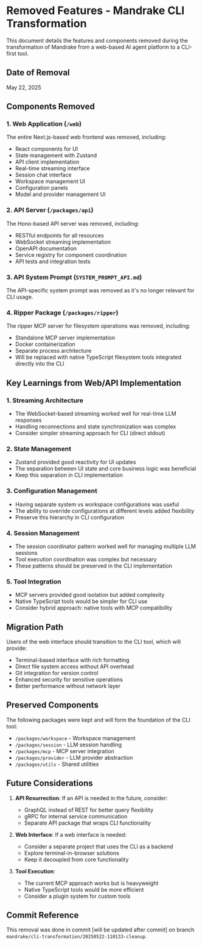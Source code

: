 # Removed Features - Mandrake CLI Transformation

This document details the features and components removed during the transformation of Mandrake from a web-based AI agent platform to a CLI-first tool.

## Date of Removal
May 22, 2025

## Components Removed

### 1. Web Application (`/web`)
The entire Next.js-based web frontend was removed, including:
- React components for UI
- State management with Zustand
- API client implementation
- Real-time streaming interface
- Session chat interface
- Workspace management UI
- Configuration panels
- Model and provider management UI

### 2. API Server (`/packages/api`)
The Hono-based API server was removed, including:
- RESTful endpoints for all resources
- WebSocket streaming implementation
- OpenAPI documentation
- Service registry for component coordination
- API tests and integration tests

### 3. API System Prompt (`SYSTEM_PROMPT_API.md`)
The API-specific system prompt was removed as it's no longer relevant for CLI usage.

### 4. Ripper Package (`/packages/ripper`)
The ripper MCP server for filesystem operations was removed, including:
- Standalone MCP server implementation
- Docker containerization
- Separate process architecture
- Will be replaced with native TypeScript filesystem tools integrated directly into the CLI

## Key Learnings from Web/API Implementation

### 1. Streaming Architecture
- The WebSocket-based streaming worked well for real-time LLM responses
- Handling reconnections and state synchronization was complex
- Consider simpler streaming approach for CLI (direct stdout)

### 2. State Management
- Zustand provided good reactivity for UI updates
- The separation between UI state and core business logic was beneficial
- Keep this separation in CLI implementation

### 3. Configuration Management
- Having separate system vs workspace configurations was useful
- The ability to override configurations at different levels added flexibility
- Preserve this hierarchy in CLI configuration

### 4. Session Management
- The session coordinator pattern worked well for managing multiple LLM sessions
- Tool execution coordination was complex but necessary
- These patterns should be preserved in the CLI implementation

### 5. Tool Integration
- MCP servers provided good isolation but added complexity
- Native TypeScript tools would be simpler for CLI use
- Consider hybrid approach: native tools with MCP compatibility

## Migration Path

Users of the web interface should transition to the CLI tool, which will provide:
- Terminal-based interface with rich formatting
- Direct file system access without API overhead
- Git integration for version control
- Enhanced security for sensitive operations
- Better performance without network layer

## Preserved Components

The following packages were kept and will form the foundation of the CLI tool:
- `/packages/workspace` - Workspace management
- `/packages/session` - LLM session handling
- `/packages/mcp` - MCP server integration
- `/packages/provider` - LLM provider abstraction
- `/packages/utils` - Shared utilities


## Future Considerations

1. **API Resurrection**: If an API is needed in the future, consider:
   - GraphQL instead of REST for better query flexibility
   - gRPC for internal service communication
   - Separate API package that wraps CLI functionality

2. **Web Interface**: If a web interface is needed:
   - Consider a separate project that uses the CLI as a backend
   - Explore terminal-in-browser solutions
   - Keep it decoupled from core functionality

3. **Tool Execution**: 
   - The current MCP approach works but is heavyweight
   - Native TypeScript tools would be more efficient
   - Consider a plugin system for custom tools

## Commit Reference
This removal was done in commit [will be updated after commit] on branch `mandrake/cli-transformation/20250522-110133-cleanup`.
